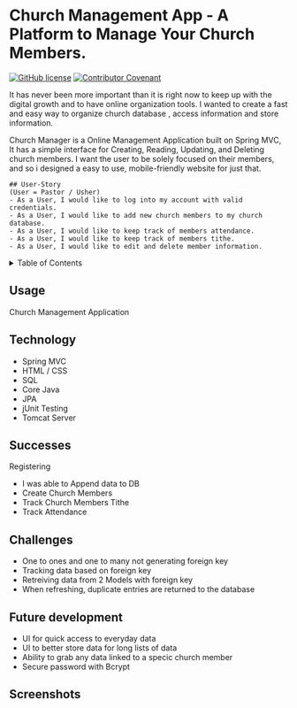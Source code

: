 # Church Management App - A Platform to Manage Your Church Members.

[![GitHub license](https://img.shields.io/github/license/PeterBaker644/Mixtape)](https://github.com/PeterBaker644/Mixtape/blob/master/LICENSE) [![Contributor Covenant](https://img.shields.io/badge/Contributor%20Covenant-v2.0%20adopted-ff69b4.svg)](https://www.contributor-covenant.org/version/2/0/code_of_conduct/code_of_conduct.md)

It has never been more important than it is right now to keep up with the digital growth and to have online organization tools.
I wanted to create a fast and easy way to organize church database , access information and store information. 



Church Manager is a Online Management Application built on Spring MVC, It has a simple interface for Creating, Reading, Updating, and Deleting church members. I want the user to be solely focused on their members, and so i designed a easy to use, mobile-friendly website for just that. 


```
## User-Story
(User = Pastor / Usher)
- As a User, I would like to log into my account with valid credentials.
- As a User, I would like to add new church members to my church database.
- As a User, I would like to keep track of members attendance.
- As a User, I would like to keep track of members tithe.
- As a User, I would like to edit and delete member information.

```

<details>
<summary>Table of Contents</summary>

## Table of Contents
* Title
* Description
* [Usage](#usage)
* [Technology Used](#technology)
* [Successes](#success)
* [Challenges](#challenges)
* [Future Development](#futuredevelopment)
* [Screenshots](#screenshots)

</details>

## Usage
Church Management Application

## Technology 
- Spring MVC
- HTML / CSS
- SQL
- Core Java
- JPA
- jUnit Testing
- Tomcat Server



## Successes
Registering 
- I was able to Append data to DB
- Create Church Members
- Track Church Members Tithe
- Track Attendance

## Challenges
- One to ones and one to many not generating foreign key
- Tracking data based on foreign key
- Retreiving data from 2 Models with foreign key
- When refreshing, duplicate entries are returned to the database

## Future development
- UI for quick access to everyday data
- UI to better store data for long lists of data
- Ability to grab any data linked to a specic church member
- Secure password with Bcrypt

## Screenshots

